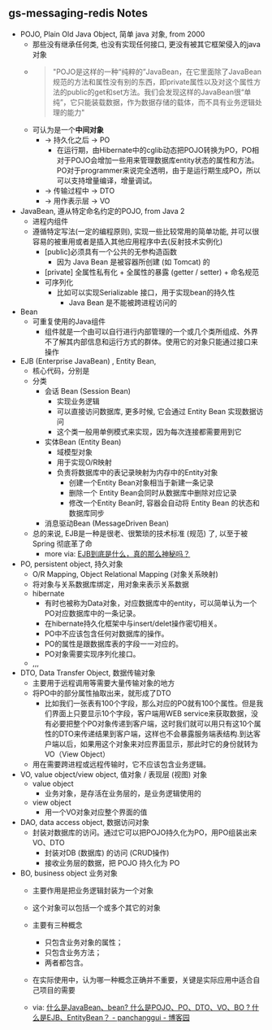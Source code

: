 ## gs-messaging-redis Notes




- POJO, Plain Old Java Object, 简单 java 对象, from 2000
  - 那些没有继承任何类, 也没有实现任何接口, 更没有被其它框架侵入的java对象
  - > "POJO是这样的一种“纯粹的”JavaBean，在它里面除了JavaBean规范的方法和属性没有别的东西，即private属性以及对这个属性方法的public的get和set方法。我们会发现这样的JavaBean很“单纯”，它只能装载数据，作为数据存储的载体，而不具有业务逻辑处理的能力"
  - 可认为是一个**中间对象**
    - -> 持久化之后 -> PO
      - 在运行期，由Hibernate中的cglib动态把POJO转换为PO，PO相对于POJO会增加一些用来管理数据库entity状态的属性和方法。PO对于programmer来说完全透明，由于是运行期生成PO，所以可以支持增量编译，增量调试。
    - -> 传输过程中 -> DTO
    - -> 用作表示层 -> VO
- JavaBean, 遵从特定命名约定的POJO, from Java 2
  - 进程内组件
  - 遵循特定写法(一定的编程原则), 实现一些比较常用的简单功能, 并可以很容易的被重用或者是插入其他应用程序中去(反射技术实例化)
    - [public]必须具有一个公共的无参构造函数
      - 因为 Java Bean 是被容器所创建 (如 Tomcat) 的
    - [private] 全属性私有化 + 全属性的暴露 (getter / setter) + 命名规范
    - 可序列化
      - 比如可以实现Serializable 接口，用于实现bean的持久性
        - Java Bean 是不能被跨进程访问的
- Bean
  - 可重复使用的Java组件
    - 组件就是一个由可以自行进行内部管理的一个或几个类所组成、外界不了解其内部信息和运行方式的群体。使用它的对象只能通过接口来操作
- EJB (Enterprise JavaBean) , Entity Bean,
  - 核心代码，分别是
  - 分类
    - 会话 Bean (Session Bean)
      - 实现业务逻辑
      - 可以直接访问数据库, 更多时候, 它会通过 Entity Bean 实现数据访问
      - 这个类一般用单例模式来实现，因为每次连接都需要用到它
    - 实体Bean (Entity Bean)
      - 域模型对象
      - 用于实现O/R映射
      - 负责将数据库中的表记录映射为内存中的Entity对象
        - 创建一个Entity Bean对象相当于新建一条记录
        - 删除一个 Entity Bean会同时从数据库中删除对应记录
        - 修改一个Entity Bean时, 容器会自动将 Entity Bean 的状态和数据库同步
    - 消息驱动Bean (MessageDriven Bean)
  - 总的来说, EJB是一种是很老、很繁琐的技术标准 (规范) 了, 以至于被 Spring 彻底革了命
    - more via: [EJB到底是什么，真的那么神秘吗？](https://blog.csdn.net/jojo52013145/article/details/5783677 )
- PO, persistent object, 持久对象
  - O/R Mapping, Object Relational Mapping (对象关系映射)
  - 将对象与关系数据库绑定，用对象来表示关系数据
  - hibernate
    - 有时也被称为Data对象，对应数据库中的entity，可以简单认为一个PO对应数据库中的一条记录。
    - 在hibernate持久化框架中与insert/delet操作密切相关。
    - PO中不应该包含任何对数据库的操作。
    - PO的属性是跟数据库表的字段一一对应的。
    - PO对象需要实现序列化接口。
  - ,,,
- DTO, Data Transfer Object, 数据传输对象
  - 主要用于远程调用等需要大量传输对象的地方
  - 将PO中的部分属性抽取出来，就形成了DTO
    - 比如我们一张表有100个字段，那么对应的PO就有100个属性。但是我们界面上只要显示10个字段，客户端用WEB service来获取数据，没有必要把整个PO对象传递到客户端，这时我们就可以用只有这10个属性的DTO来传递结果到客户端，这样也不会暴露服务端表结构.到达客户端以后，如果用这个对象来对应界面显示，那此时它的身份就转为VO（View Object）
  - 用在需要跨进程或远程传输时，它不应该包含业务逻辑。
- VO, value object/view object, 值对象 / 表现层 (视图) 对象
  - value object
    - 业务对象，是存活在业务层的，是业务逻辑使用的
  - view object
    - 用一个VO对象对应整个界面的值
- DAO, data access object, 数据访问对象
  - 封装对数据库的访问。通过它可以把POJO持久化为PO，用PO组装出来VO、DTO
    - 封装对DB (数据库) 的访问 (CRUD操作)
    - 接收业务层的数据，把 POJO 持久化为 PO
- BO, business object 业务对象
  - 主要作用是把业务逻辑封装为一个对象
  - 这个对象可以包括一个或多个其它的对象
  - 主要有三种概念
    - 只包含业务对象的属性；
    - 只包含业务方法；
    - 两者都包含。
  - 在实际使用中，认为哪一种概念正确并不重要，关键是实际应用中适合自己项目的需要






  - via: [什么是JavaBean、bean? 什么是POJO、PO、DTO、VO、BO ? 什么是EJB、EntityBean？ - panchanggui - 博客园](https://www.cnblogs.com/panchanggui/p/11610998.html )